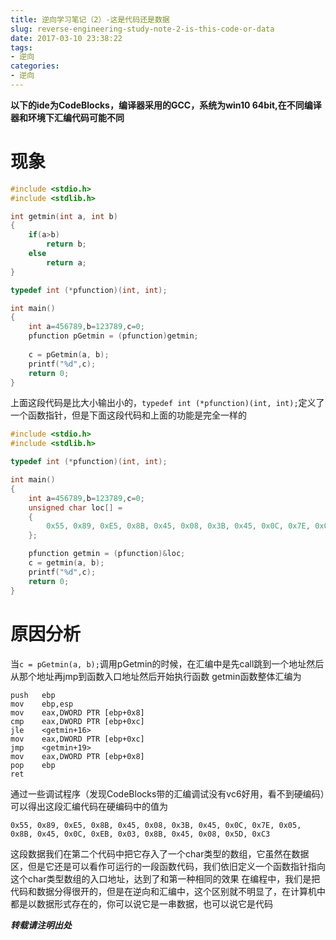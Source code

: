 ```yaml
---
title: 逆向学习笔记（2）-这是代码还是数据
slug: reverse-engineering-study-note-2-is-this-code-or-data
date: 2017-03-10 23:38:22
tags:
- 逆向
categories:
- 逆向
---
```

**以下的ide为CodeBlocks，编译器采用的GCC，系统为win10 64bit,在不同编译器和环境下汇编代码可能不同**
<!--more-->
# 现象
```c
#include <stdio.h>
#include <stdlib.h>

int getmin(int a, int b)
{
	if(a>b)
		return b;
	else
		return a;
}

typedef int (*pfunction)(int, int);

int main()
{
    int a=456789,b=123789,c=0;
    pfunction pGetmin = (pfunction)getmin;
	
    c = pGetmin(a, b);
    printf("%d",c);
    return 0;
}
```

上面这段代码是比大小输出小的，`typedef int (*pfunction)(int, int);`定义了一个函数指针，但是下面这段代码和上面的功能是完全一样的

```c
#include <stdio.h>
#include <stdlib.h>

typedef int (*pfunction)(int, int);

int main()
{
    int a=456789,b=123789,c=0;
    unsigned char loc[] =
    {
        0x55, 0x89, 0xE5, 0x8B, 0x45, 0x08, 0x3B, 0x45, 0x0C, 0x7E, 0x05, 0x8B, 0x45, 0x0C, 0xEB, 0x03, 0x8B, 0x45, 0x08, 0x5D, 0xC3
    };

    pfunction getmin = (pfunction)&loc;
    c = getmin(a, b);
    printf("%d",c);
    return 0;
}
```
# 原因分析
当`c = pGetmin(a, b);`调用pGetmin的时候，在汇编中是先call跳到一个地址然后从那个地址再jmp到函数入口地址然后开始执行函数
getmin函数整体汇编为
```assembly
push   ebp
mov    ebp,esp
mov    eax,DWORD PTR [ebp+0x8]
cmp    eax,DWORD PTR [ebp+0xc]
jle    <getmin+16>
mov    eax,DWORD PTR [ebp+0xc]
jmp    <getmin+19>
mov    eax,DWORD PTR [ebp+0x8]
pop    ebp
ret
```
通过一些调试程序（发现CodeBlocks带的汇编调试没有vc6好用，看不到硬编码）可以得出这段汇编代码在硬编码中的值为
```
0x55, 0x89, 0xE5, 0x8B, 0x45, 0x08, 0x3B, 0x45, 0x0C, 0x7E, 0x05, 0x8B, 0x45, 0x0C, 0xEB, 0x03, 0x8B, 0x45, 0x08, 0x5D, 0xC3
```
这段数据我们在第二个代码中把它存入了一个char类型的数组，它虽然在数据区，但是它还是可以看作可运行的一段函数代码，我们依旧定义一个函数指针指向这个char类型数组的入口地址，达到了和第一种相同的效果
在编程中，我们是把代码和数据分得很开的，但是在逆向和汇编中，这个区别就不明显了，在计算机中都是以数据形式存在的，你可以说它是一串数据，也可以说它是代码

***转载请注明出处***
